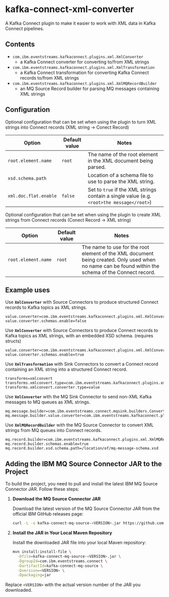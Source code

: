 # kafka-connect-xml-converter

A Kafka Connect plugin to make it easier to work with XML data in Kafka Connect pipelines.

## Contents

- `com.ibm.eventstreams.kafkaconnect.plugins.xml.XmlConverter`
    - a Kafka Connect converter for converting to/from XML strings
- `com.ibm.eventstreams.kafkaconnect.plugins.xml.XmlTransformation`
    - a Kafka Connect transformation for converting Kafka Connect records to/from XML strings
- `com.ibm.eventstreams.kafkaconnect.plugins.xml.XmlMQRecordBuilder`
    - an MQ Source Record builder for parsing MQ messages containing XML strings

## Configuration

Optional configuration that can be set when using the plugin to turn XML strings into Connect records (XML string -> Conect Record)

| **Option**            | **Default value** | **Notes**                                                                               |
| --------------------- | ----------------- | --------------------------------------------------------------------------------------- |
| `root.element.name`   | `root`            | The name of the root element in the XML document being parsed.                          |
| `xsd.schema.path`     |                   | Location of a schema file to use to parse the XML string.                               |
| `xml.doc.flat.enable` | `false`           | Set to `true` if the XML strings contain a single value (e.g. `<root>the message</root>`) |

Optional configuration that can be set when using the plugin to create XML strings from Connect records (Conect Record -> XML string)

| **Option**          | **Default value** | **Notes**                                                                                                                                            |
| ------------------- | ----------------- | ---------------------------------------------------------------------------------------------------------------------------------------------------- |
| `root.element.name` | `root`            | The name to use for the root element of the XML document being created. Only used when no name can be found within the schema of the Connect record. |

## Example uses

Use **`XmlConverter`** with Source Connectors to produce structured Connect records to Kafka topics as XML strings.

```properties
value.converter=com.ibm.eventstreams.kafkaconnect.plugins.xml.XmlConverter
value.converter.schemas.enable=false
```

Use **`XmlConverter`** with Source Connectors to produce Connect records to Kafka topics as XML strings, with an embedded XSD schema. (requires structs)

```properties
value.converter=com.ibm.eventstreams.kafkaconnect.plugins.xml.XmlConverter
value.converter.schemas.enable=true
```

Use **`XmlTransformation`** with Sink Connectors to convert a Connect record containing an XML string into a structured Connect record.

```properties
transforms=xmlconvert
transforms.xmlconvert.type=com.ibm.eventstreams.kafkaconnect.plugins.xml.XmlTransformation
transforms.xmlconvert.converter.type=value
```

Use **`XmlConverter`** with the MQ Sink Connector to send non-XML Kafka messages to MQ queues as XML strings.

```properties
mq.message.builder=com.ibm.eventstreams.connect.mqsink.builders.ConverterMessageBuilder
mq.message.builder.value.converter=com.ibm.eventstreams.kafkaconnect.plugins.xml.XmlConverter
```

Use **`XmlMQRecordBuilder`** with the MQ Source Connector to convert XML strings from MQ queues into Connect records.

```properties
mq.record.builder=com.ibm.eventstreams.kafkaconnect.plugins.xml.XmlMQRecordBuilder
mq.record.builder.schemas.enable=true
mq.record.builder.xsd.schema.path=/location/of/mq-message-schema.xsd
```

## Adding the IBM MQ Source Connector JAR to the Project

To build the project, you need to pull and install the latest IBM MQ Source Connector JAR. Follow these steps:

1. **Download the MQ Source Connector JAR**

   Download the latest version of the MQ Source Connector JAR from the official IBM GitHub releases page:

   ```bash
   curl -L -o kafka-connect-mq-source-<VERSION>.jar https://github.com/ibm-messaging/kafka-connect-mq-source/releases/download/v<VERSION>/kafka-connect-mq-source-<VERSION>.jar
   ```

2. **Install the JAR in Your Local Maven Repository**

   Install the downloaded JAR file into your local Maven repository:

   ```bash
   mvn install:install-file \
     -Dfile=kafka-connect-mq-source-<VERSION>.jar \
     -DgroupId=com.ibm.eventstreams.connect \
     -DartifactId=kafka-connect-mq-source \
     -Dversion=<VERSION> \
     -Dpackaging=jar
   ```

Replace `<VERSION>` with the actual version number of the JAR you downloaded.
